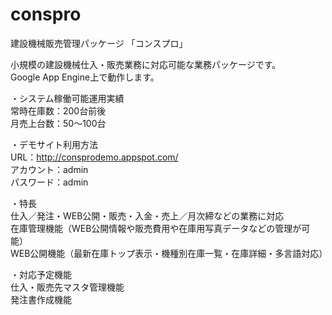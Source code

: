 # conspro
建設機械販売管理パッケージ 「コンスプロ」

小規模の建設機械仕入・販売業務に対応可能な業務パッケージです。  
Google App Engine上で動作します。

・システム稼働可能運用実績  
常時在庫数：200台前後  
月売上台数：50～100台

・デモサイト利用方法  
URL：http://consprodemo.appspot.com/  
アカウント：admin  
パスワード：admin

・特長  
仕入／発注・WEB公開・販売・入金・売上／月次締などの業務に対応  
在庫管理機能（WEB公開情報や販売費用や在庫用写真データなどの管理が可能）  
WEB公開機能（最新在庫トップ表示・機種別在庫一覧・在庫詳細・多言語対応）


・対応予定機能  
仕入・販売先マスタ管理機能  
発注書作成機能

